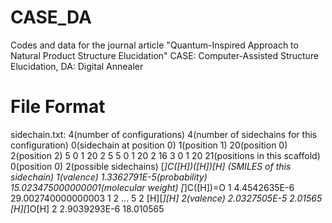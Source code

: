 # CASE_DA
Codes and data for the journal article "Quantum-Inspired Approach to Natural Product Structure Elucidation"
CASE: Computer-Assisted Structure Elucidation, DA: Digital Annealer

# File Format
sidechain.txt:
4(number of configurations)
4(number of sidechains for this configuration)	0(sidechain at position 0)	1(position 1)	20(position 0)	2(position 2)
5	0	1	20	2	5
5	0	1	20	2	16
3	0	1	20
21(positions in this scaffold)
0(position 0)	2(possible sidechains)
[*]C([H])([H])[H]	(SMILES of this sidechain) 1(valence)	1.3362791E-5(probability)	15.023475000000001(molecular weight)
[*]C([H])=O	1	4.4542635E-6	29.002740000000003
1 2
...
5	2
[H][*][H]	2(valence)	2.0327505E-5	2.01565
[H][*]O[H]	2	2.9039293E-6	18.010565
